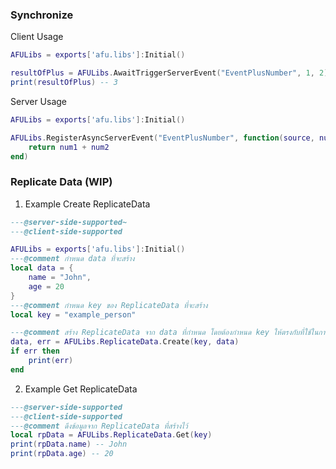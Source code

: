 ### Synchronize
Client Usage
```lua
AFULibs = exports['afu.libs']:Initial()

resultOfPlus = AFULibs.AwaitTriggerServerEvent("EventPlusNumber", 1, 2)
print(resultOfPlus) -- 3
```
Server Usage
```lua
AFULibs = exports['afu.libs']:Initial()

AFULibs.RegisterAsyncServerEvent("EventPlusNumber", function(source, num1, num2)
    return num1 + num2
end)
```

### Replicate Data (WIP)
1. Example Create ReplicateData
```lua
---@server-side-supported~
---@client-side-supported

AFULibs = exports['afu.libs']:Initial()
---@comment กำหนด data ที่จะสร้าง
local data = {
    name = "John",
    age = 20
}
---@comment กำหนด key ของ ReplicateData ที่จะสร้าง
local key = "example_person"

---@comment สร้าง ReplicateData จาก data ที่กำหนด โดยต้องกำหนด key ให้ตรงกับที่ใช้ในการเรียกใช้งาน
data, err = AFULibs.ReplicateData.Create(key, data)
if err then
    print(err)
end
```
2. Example Get ReplicateData
```lua
---@server-side-supported
---@client-side-supported
---@comment ดึงข้อมูลจาก ReplicateData ที่สร้างไว้
local rpData = AFULibs.ReplicateData.Get(key)
print(rpData.name) -- John
print(rpData.age) -- 20
```